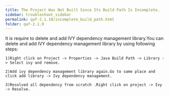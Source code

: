 ```yaml
---
title: The Project Was Not Built Since Its Build Path Is Incomplete.
sidebar: troubleshoot_sidebar
permalink: qaf-2.1.10/incomplete_build_path.html
folder: qaf-2.1.9
---
```

It is require to delete and add IVY dependency management library.You can delete and add IVY dependency management library by using following steps: 

	1)Right click on Project -> Properties -> Java Build Path -> Library -> Select ivy and remove.

	2)Add ivy dependency management library again.Go to same place and click add library -> Ivy dependency management.

	3)Resolved all dependency from scratch .Right click on project -> Ivy -> Resolve.

 

 
